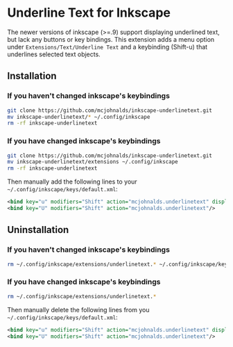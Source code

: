 # Underline Text for Inkscape

The newer versions of inkscape (>=.9) support displaying underlined text, but
lack any buttons or key bindings. This extension adds a menu option under
`Extensions/Text/Underline Text` and a keybinding (Shift-u) that underlines
selected text objects.

## Installation

### If you haven't changed inkscape's keybindings

```bash
git clone https://github.com/mcjohnalds/inkscape-underlinetext.git
mv inkscape-underlinetext/* ~/.config/inkscape
rm -rf inkscape-underlinetext
```

### If you have changed inkscape's keybindings

```bash
git clone https://github.com/mcjohnalds/inkscape-underlinetext.git
mv inkscape-underlinetext/extensions ~/.config/inkscape
rm -rf inkscape-underlinetext
```

Then manually add the following lines to your
`~/.config/inkscape/keys/default.xml`:

```xml
<bind key="u" modifiers="Shift" action="mcjohnalds.underlinetext" display="true"/>
<bind key="U" modifiers="Shift" action="mcjohnalds.underlinetext"/>
```

## Uninstallation

### If you haven't changed inkscape's keybindings

```bash
rm ~/.config/inkscape/extensions/underlinetext.* ~/.config/inkscape/keys/default.xml
```

### If you have changed inkscape's keybindings

```bash
rm ~/.config/inkscape/extensions/underlinetext.*
```

Then manually delete the following lines from you
`~/.config/inkscape/keys/default.xml`:

```xml
<bind key="u" modifiers="Shift" action="mcjohnalds.underlinetext" display="true"/>
<bind key="U" modifiers="Shift" action="mcjohnalds.underlinetext"/>
```